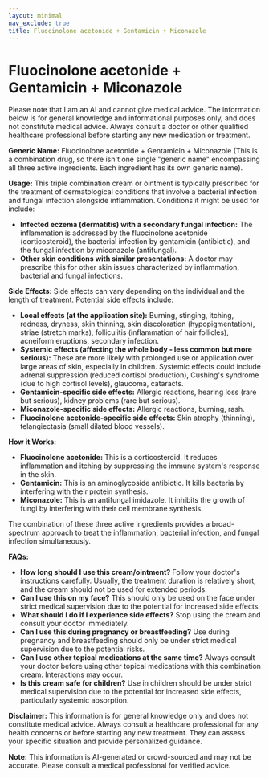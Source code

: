 ```yaml
---
layout: minimal
nav_exclude: true
title: Fluocinolone acetonide + Gentamicin + Miconazole
---
```


# Fluocinolone acetonide + Gentamicin + Miconazole

Please note that I am an AI and cannot give medical advice. The information below is for general knowledge and informational purposes only, and does not constitute medical advice.  Always consult a doctor or other qualified healthcare professional before starting any new medication or treatment.

**Generic Name:** Fluocinolone acetonide + Gentamicin + Miconazole (This is a combination drug, so there isn't one single "generic name" encompassing all three active ingredients.  Each ingredient has its own generic name).


**Usage:** This triple combination cream or ointment is typically prescribed for the treatment of dermatological conditions that involve a bacterial infection and fungal infection alongside inflammation.  Conditions it might be used for include:

* **Infected eczema (dermatitis) with a secondary fungal infection:**  The inflammation is addressed by the fluocinolone acetonide (corticosteroid), the bacterial infection by gentamicin (antibiotic), and the fungal infection by miconazole (antifungal).
* **Other skin conditions with similar presentations:**  A doctor may prescribe this for other skin issues characterized by inflammation, bacterial and fungal infections.


**Side Effects:**  Side effects can vary depending on the individual and the length of treatment.  Potential side effects include:

* **Local effects (at the application site):** Burning, stinging, itching, redness, dryness, skin thinning, skin discoloration (hypopigmentation), striae (stretch marks), folliculitis (inflammation of hair follicles), acneiform eruptions, secondary infection.
* **Systemic effects (affecting the whole body - less common but more serious):** These are more likely with prolonged use or application over large areas of skin, especially in children.  Systemic effects could include adrenal suppression (reduced cortisol production), Cushing's syndrome (due to high cortisol levels), glaucoma, cataracts.
* **Gentamicin-specific side effects:**  Allergic reactions, hearing loss (rare but serious), kidney problems (rare but serious).
* **Miconazole-specific side effects:**  Allergic reactions, burning, rash.
* **Fluocinolone acetonide-specific side effects:**  Skin atrophy (thinning), telangiectasia (small dilated blood vessels).


**How it Works:**

* **Fluocinolone acetonide:** This is a corticosteroid. It reduces inflammation and itching by suppressing the immune system's response in the skin.
* **Gentamicin:** This is an aminoglycoside antibiotic. It kills bacteria by interfering with their protein synthesis.
* **Miconazole:** This is an antifungal imidazole. It inhibits the growth of fungi by interfering with their cell membrane synthesis.

The combination of these three active ingredients provides a broad-spectrum approach to treat the inflammation, bacterial infection, and fungal infection simultaneously.


**FAQs:**

* **How long should I use this cream/ointment?**  Follow your doctor's instructions carefully.  Usually, the treatment duration is relatively short, and the cream should not be used for extended periods.
* **Can I use this on my face?**  This should only be used on the face under strict medical supervision due to the potential for increased side effects.
* **What should I do if I experience side effects?**  Stop using the cream and consult your doctor immediately.
* **Can I use this during pregnancy or breastfeeding?** Use during pregnancy and breastfeeding should only be under strict medical supervision due to the potential risks.
* **Can I use other topical medications at the same time?**  Always consult your doctor before using other topical medications with this combination cream.  Interactions may occur.
* **Is this cream safe for children?** Use in children should be under strict medical supervision due to the potential for increased side effects, particularly systemic absorption.


**Disclaimer:** This information is for general knowledge only and does not constitute medical advice.  Always consult a healthcare professional for any health concerns or before starting any new treatment.  They can assess your specific situation and provide personalized guidance.


**Note:** This information is AI-generated or crowd-sourced and may not be accurate. Please consult a medical professional for verified advice.